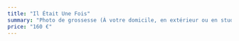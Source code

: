 ```yaml
---
title: "Il Était Une Fois"
summary: "Photo de grossesse (À votre domicile, en extérieur ou en studio)."
price: "160 €"
---
```

